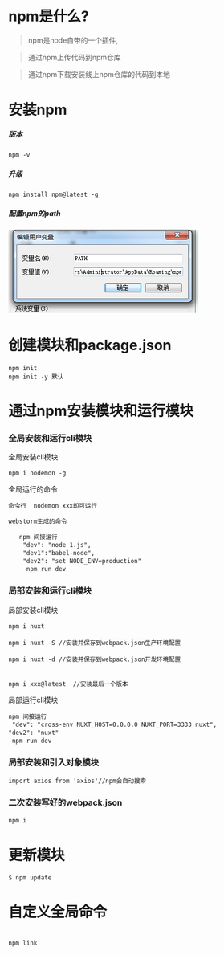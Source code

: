 

# npm是什么?

>npm是node自带的一个插件,

>通过npm上传代码到npm仓库 

>通过npm下载安装线上npm仓库的代码到本地


# 安装npm


##### 版本

    npm -v

##### 升级

    npm install npm@latest -g


##### 配置npm的path
![1](./2.png)


# 创建模块和package.json

    npm init
    npm init -y 默认



# 通过npm安装模块和运行模块

###  全局安装和运行cli模块

全局安装cli模块

```
npm i nodemon -g

```
全局运行的命令

```
命令行  nodemon xxx即可运行
```
```
webstorm生成的命令
```
```
   npm 间接运行
    "dev": "node 1.js",
    "dev1":"babel-node",
    "dev2": "set NODE_ENV=production"  
     npm run dev
```



### 局部安装和运行cli模块


局部安装cli模块
```
npm i nuxt

npm i nuxt -S //安装并保存到webpack.json生产环境配置

npm i nuxt -d //安装并保存到webpack.json开发环境配置


npm i xxx@latest  //安装最后一个版本

```
局部运行cli模块
```
npm 间接运行
 "dev": "cross-env NUXT_HOST=0.0.0.0 NUXT_PORT=3333 nuxt",
"dev2": "nuxt"
 npm run dev

```

### 局部安装和引入对象模块
```
import axios from 'axios'//npm会自动搜索

```


### 二次安装写好的webpack.json
```
npm i
```

# 更新模块
```
$ npm update
```


# 自定义全局命令 

```

npm link
```





